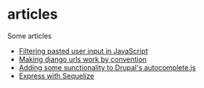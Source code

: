 articles
========

Some articles

* [Filtering pasted user input in JavaScript](https://github.com/JeyDotC/articles/blob/master/Filtering%20pasted%20user%20input%20in%20JavaScript.md)
* [Making django urls work by convention](https://github.com/JeyDotC/articles/blob/master/Making%20django%20urls%20work%20by%20convention.md)
* [Adding some sunctionality to Drupal's autocomplete.js](https://github.com/JeyDotC/articles/blob/master/Adding%20some%20sunctionality%20to%20Drupal's%20autocomplete.js.md)
* [Express with Sequelize](https://github.com/JeyDotC/articles/blob/master/EXPRESS%20WITH%20SEQUELIZE.md)